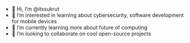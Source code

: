- 👋 Hi, I’m @itssukrut
- 👀 I’m interested in learning about cybersecurity, software development for mobile devices
- 🌱 I’m currently learning more about future of computing
- 💞️ I’m looking to collaborate on cool open-source projects

<!---
itssukrut/itssukrut is a ✨ special ✨ repository because its `README.md` (this file) appears on your GitHub profile.
You can click the Preview link to take a look at your changes.
--->
